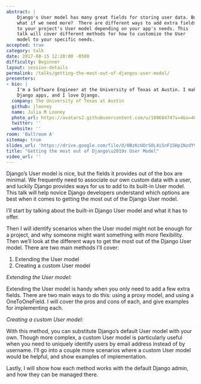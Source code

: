 ```yaml
---
abstract: |
    Django's User model has many great fields for storing user data. But
    what if we need more?  There are different ways to add extra fields
    to your project's User model depending on your app's needs. This
    talk will cover different methods for how to customize the User
    model to your specific needs.
accepted: true
category: talk
date: 2017-08-15 12:20:00 -0500
difficulty: Beginner
layout: session-details
permalink: /talks/getting-the-most-out-of-djangos-user-model/
presenters:
- bio: |
    I'm a Software Engineer at the University of Texas at Austin. I make
    Django apps, and I love Django.
  company: The University of Texas at Austin
  github: jlooney
  name: Julia M Looney
  photo_url: https://avatars2.githubusercontent.com/u/10968474?v=4&s=400
  twitter: ''
  website: ''
room: 'Ballroom A'
sitemap: true
slides_url: 'https://drive.google.com/file/d/0BzKcUOrSOL4iSnF1SHp1NzdYV0U/view'
title: "Getting the most out of Django\u2019s User Model"
video_url: ''
---
```


Django’s User model is nice, but the fields it provides out of the box are minimal. We frequently need to associate our own custom data with a user, and luckily Django provides ways for us to add to its built-in User model. This talk will help novice Django developers understand which options are best when it comes to getting the most out of the Django User model.

I’ll start by talking about the built-in Django User model and what it has to offer.

Then I will identify scenarios when the User model might not be enough for a project, and why someone might want something with more flexibility.
Then we’ll look at the different ways to get the most out of the Django User model. There are two main methods I’ll cover:

1. Extending the User model
2. Creating a custom User model

*Extending the User model:*

Extending the User model is handy when you only need to add a few extra fields. There are two main ways to do this: using a proxy model, and using a OneToOneField. I will cover the pros and cons of each, and give examples for implementing each.

*Creating a custom User model:*

With this method, you can substitute Django’s default User model with your own. Though more complex, a custom User model is particularly useful when you need to uniquely identify users by email address instead of by username.  I’ll go into a couple more scenarios where a custom User model would be helpful, and show examples of implementation.

Lastly, I will show how each method works with the default Django admin, and how they can be managed there.
